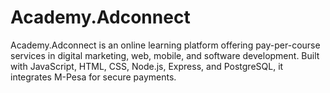 # Academy.Adconnect
Academy.Adconnect is an online learning platform offering pay-per-course services in digital marketing, web, mobile, and software development. Built with JavaScript, HTML, CSS, Node.js, Express, and PostgreSQL, it integrates M-Pesa for secure payments.
